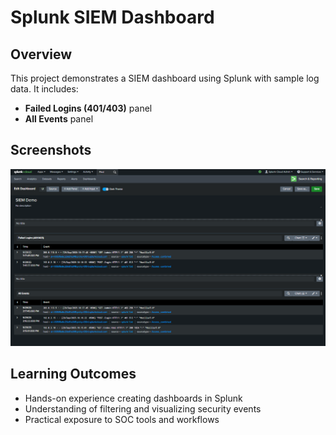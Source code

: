 # Splunk SIEM Dashboard

## Overview
This project demonstrates a SIEM dashboard using Splunk with sample log data. It includes:
- **Failed Logins (401/403)** panel
- **All Events** panel

## Screenshots
![Full Dashboard](splunk_dashboard_full.png)

## Learning Outcomes
- Hands-on experience creating dashboards in Splunk
- Understanding of filtering and visualizing security events
- Practical exposure to SOC tools and workflows

